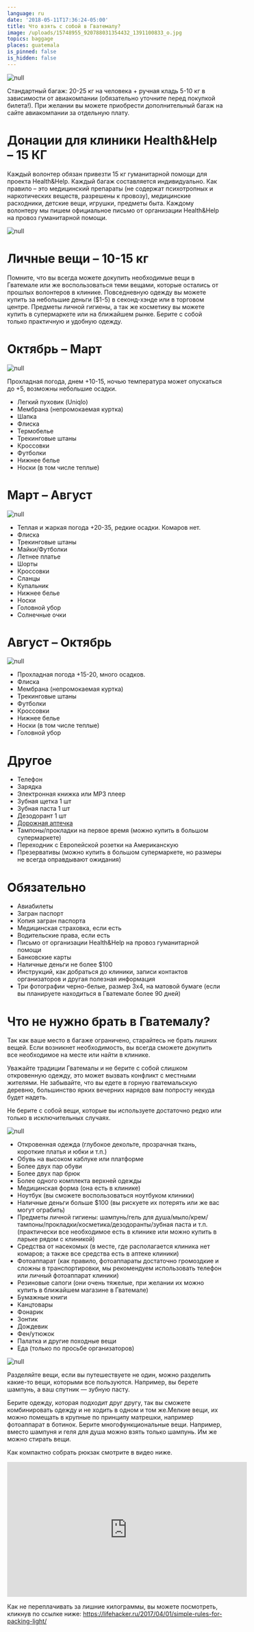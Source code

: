 ```yaml
---
language: ru
date: '2018-05-11T17:36:24-05:00'
title: Что взять с собой в Гватемалу?
image: /uploads/15748955_920788031354432_1391100833_o.jpg
topics: baggage
places: guatemala
is_pinned: false
is_hidden: false
---
```

![null](/uploads/15748955_920788031354432_1391100833_o.jpg)

Стандартный багаж: 20-25 кг на человека + ручная кладь 5-10 кг в зависимости от авиакомпании (обязательно уточните перед покупкой билета!). При желании вы можете приобрести дополнительный багаж на сайте авиакомпании за отдельную плату.

# Донации для клиники Health&Help – 15 КГ

Каждый волонтер обязан привезти 15 кг гуманитарной помощи для проекта Health&Help. Каждый багаж составляется индивидуально. Как правило – это медицинский препараты (не содержат психотропных и наркотических веществ, разрешены к провозу), медицинские расходники, детские вещи, игрушки, предметы быта. Каждому волонтеру мы пишем официальное письмо от организации Health&Help на провоз гуманитарной помощи.

![null](/uploads/45177_800.jpg)

# Личные вещи – 10-15 кг

Помните, что вы всегда можете докупить необходимые вещи в Гватемале или же воспользоваться теми вещами, которые остались от прошлых волонтеров в клинике. Повседневную одежду вы можете купить за небольшие деньги ($1-5) в секонд-хэнде или в торговом центре. Предметы личной гигиены, а так же косметику вы можете купить в супермаркете или на ближайшем рынке. Берите с собой только практичную и удобную одежду.

# Октябрь – Март

![null](/uploads/l35a3716-fb.jpg)

Прохладная погода, днем +10-15, ночью температура может опускаться до +5, возможны небольшие осадки.

* Легкий пуховик (Uniqlo)
* Мембрана (непромокаемая куртка)
* Шапка
* Флиска
* Термобелье
* Трекинговые штаны
* Кроссовки
* Футболки
* Нижнее белье
* Носки (в том числе теплые)

# Март – Август

![null](/uploads/l35a4021-fb.jpg)

* Теплая и жаркая погода +20-35, редкие осадки. Комаров нет.
* Флиска
* Трекинговые штаны
* Майки/Футболки
* Летнее платье
* Шорты
* Кроссовки
* Сланцы
* Купальник
* Нижнее белье
* Носки
* Головной убор
* Солнечные очки

# Август – Октябрь

![null](/uploads/l35a4052-fb.jpg)

* Прохладная погода +15-20, много осадков.
* Флиска
* Мембрана (непромокаемая куртка)
* Трекинговые штаны
* Футболки
* Кроссовки
* Нижнее белье
* Носки (в том числе теплые)
* Головной убор

# Другое

* Телефон
* Зарядка
* Электронная книжка или МР3 плеер
* Зубная щетка 1 шт
* Зубная паста 1 шт
* Дезодорант 1 шт
* [Дорожная аптечка](https://tropical-doc.livejournal.com/70617.html)
* Тампоны/прокладки на первое время (можно купить в большом супермаркете)
* Переходник с Европейской розетки на Американскую
* Презервативы (можно купить в большом супермаркете, но размеры не всегда оправдывают ожидания)

# Обязательно

* Авиабилеты
* Загран паспорт
* Копия загран паспорта
* Медицинская страховка, если есть
* Водительские права, если есть
* Письмо от организации Health&Help на провоз гуманитарной помощи
* Банковские карты
* Наличные деньги не более $100
* Инструкций, как добраться до клиники, записи контактов организаторов и другая полезная информация
* Три фотографии черно-белые, размер 3х4, на матовой бумаге (если вы планируете находиться в Гватемале более 90 дней)

# Что не нужно брать в Гватемалу?

Так как ваше место в багаже ограничено, старайтесь не брать лишних вещей. Если возникнет необходимость, вы всегда сможете докупить все необходимое на месте или найти в клинике.

Уважайте традиции Гватемалы и не берите с собой слишком откровенную одежду, это может вызвать конфликт с местными жителями. Не забывайте, что вы едете в горную гватемальскую деревню, большинство ярких вечерних нарядов вам попросту некуда будет надеть.

Не берите с собой вещи, которые вы используете достаточно редко или только в исключительных случаях.

![null](/uploads/img_2193-fb-1-.jpg)

* Откровенная одежда (глубокое декольте, прозрачная ткань, короткие платья и юбки и т.п.)
* Обувь на высоком каблуке или платформе
* Более двух пар обуви
* Более двух пар брюк
* Более одного комплекта верхней одежды
* Медицинская форма (она есть в клинике)
* Ноутбук (вы сможете воспользоваться ноутбуком клиники)
* Наличные деньги больше $100 (вы рискуете их потерять или же вас могут ограбить)
* Предметы личной гигиены: шампунь/гель для душа/мыло/крем/тампоны/прокладки/косметика/дезодоранты/зубная паста и т.п. (практически все необходимое есть в клинике или можно купить в ларьке рядом с клиникой)
* Средства от насекомых (в месте, где располагается клиника нет комаров; а также все средства есть в аптеке клиники)
* Фотоаппарат (как правило, фотоаппараты достаточно громоздкие и сложны в транспортировки, мы рекомендуем использовать телефон или личный фотоаппарат клиники)
* Резиновые сапоги (они очень тяжелые, при желании их можно купить в ближайшем магазине в Гватемале)
* Бумажные книги
* Канцтовары
* Фонарик
* Зонтик
* Дождевик
* Фен/утюжок
* Палатка и другие походные вещи
* Еда (только по просьбе организаторов)

![null](/uploads/chemodan3.jpg)

Разделяйте вещи, если вы путешествуете не один, можно разделить какие-то вещи, которыми все пользуются. Например, вы берете шампунь, а ваш спутник — зубную пасту.

Берите одежду, которая подходит друг другу, так вы сможете комбинировать одежду и не ходить в одном и том же.Мелкие вещи, их можно помещать в крупные по принципу матрешки, например фотоаппарат в ботинок. Берите многофункциональные вещи. Например, вместо шампуня и геля для душа можно взять только шампунь. Им же можно стирать вещи.

Как компактно собрать рюкзак смотрите в видео ниже.

<iframe width="560" height="315" src="https://www.youtube.com/embed/VGCm2jf_T2Y" frameborder="0" allow="autoplay; encrypted-media" allowfullscreen></iframe>

Как не переплачивать за лишние килограммы, вы можете посмотреть, кликнув по ссылке ниже: <https://lifehacker.ru/2017/04/01/simple-rules-for-packing-light/>
